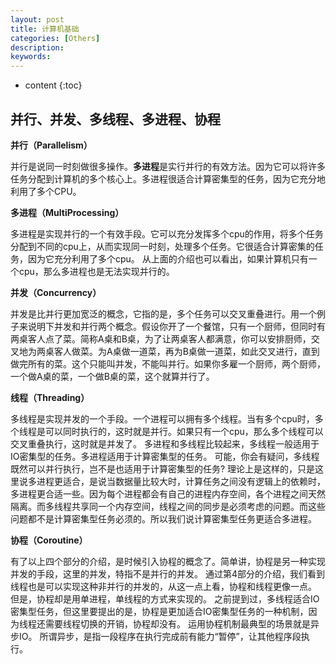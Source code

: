 ```yaml
---
layout: post
title: 计算机基础
categories: [Others]
description: 
keywords: 
---
```



* content
{:toc}




## 并行、并发、多线程、多进程、协程

**并行（Parallelism）**

并行是说同一时刻做很多操作。**多进程**是实行并行的有效方法。因为它可以将许多任务分配到计算机的多个核心上。多进程很适合计算密集型的任务，因为它充分地利用了多个CPU。

**多进程（MultiProcessing）**

多进程是实现并行的一个有效手段。它可以充分发挥多个cpu的作用，将多个任务分配到不同的cpu上，从而实现同一时刻，处理多个任务。它很适合计算密集的任务，因为它充分利用了多个cpu。
从上面的介绍也可以看出，如果计算机只有一个cpu，那么多进程也是无法实现并行的。

**并发（Concurrency）**

并发是比并行更加宽泛的概念，它指的是，多个任务可以交叉重叠进行。用一个例子来说明下并发和并行两个概念。假设你开了一个餐馆，只有一个厨师，但同时有两桌客人点了菜。简称A桌和B桌，为了让两桌客人都满意，你可以安排厨师，交叉地为两桌客人做菜。为A桌做一道菜，再为B桌做一道菜，如此交叉进行，直到做完所有的菜。这个只能叫并发，不能叫并行。如果你多雇一个厨师，两个厨师，一个做A桌的菜，一个做B桌的菜，这个就算并行了。

**线程（Threading）**

多线程是实现并发的一个手段。一个进程可以拥有多个线程。当有多个cpu时，多个线程是可以同时执行的，这时就是并行。如果只有一个cpu，那么多个线程可以交叉重叠执行，这时就是并发了。
多进程和多线程比较起来，多线程一般适用于IO密集型的任务。多进程适用于计算密集型的任务。
可能，你会有疑问，多线程既然可以并行执行，岂不是也适用于计算密集型的任务? 理论上是这样的，只是这里说多进程更适合，是说当数据量比较大时，计算任务之间没有逻辑上的依赖时，多进程更合适一些。因为每个进程都会有自己的进程内存空间，各个进程之间天然隔离。而多线程共享同一个内存空间，线程之间的同步是必须考虑的问题。而这些问题都不是计算密集型任务必须的。所以我们说计算密集型任务更适合多进程。

**协程（Coroutine）**

有了以上四个部分的介绍，是时候引入协程的概念了。简单讲，协程是另一种实现并发的手段，这里的并发，特指不是并行的并发。
通过第4部分的介绍，我们看到线程也是可以实现这种非并行的并发的，从这一点上看，协程和线程更像一点。
但是，协程却是用单进程，单线程的方式来实现的。
之前提到过，多线程适合IO密集型任务，但这里要提出的是，协程是更加适合IO密集型任务的一种机制，因为线程还需要线程切换的开销，协程却没有。
运用协程机制最典型的场景就是异步IO。
所谓异步，是指一段程序在执行完成前有能力“暂停”，让其他程序段执行。